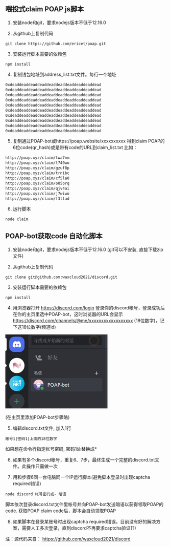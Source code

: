 ## 喂投式claim POAP js脚本

1. 安装node和git，要求nodejs版本不低于12.16.0

2. 从github上复制代码

  ```
  git clone https://github.com/ericet/poap.git
  ```

3. 安装运行脚本需要的依赖包

  ```
  npm install
  ```

4. 复制钱包地址到address_list.txt文件。每行一个地址

  ```
  0xdeaddeaddeaddeaddeaddeaddeaddeaddeaddead
  0xdeaddeaddeaddeaddeaddeaddeaddeaddeaddead
  0xdeaddeaddeaddeaddeaddeaddeaddeaddeaddead
  0xdeaddeaddeaddeaddeaddeaddeaddeaddeaddead
  0xdeaddeaddeaddeaddeaddeaddeaddeaddeaddead
  0xdeaddeaddeaddeaddeaddeaddeaddeaddeaddead
  0xdeaddeaddeaddeaddeaddeaddeaddeaddeaddead
  0xdeaddeaddeaddeaddeaddeaddeaddeaddeaddead
  0xdeaddeaddeaddeaddeaddeaddeaddeaddeaddead
  0xdeaddeaddeaddeaddeaddeaddeaddeaddeaddead
  ```

5. 复制通过POAP-bot或https://poap.website/xxxxxxxxxx 得到claim POAP的6位code(qr_hash)或是带有code的URL到claim_list.txt
比如：
```
http://poap.xyz/claim/twa7nm
http://poap.xyz/claim/l740wo
http://poap.xyz/claim/gzuf8p
http://poap.xyz/claim/trnibc
http://poap.xyz/claim/cf5la0
http://poap.xyz/claim/o05orq
http://poap.xyz/claim/qjv4ai
http://poap.xyz/claim/j7wiwo
http://poap.xyz/claim/f3tlad
```

6. 运行脚本
  ```
  node claim
  ```

## POAP-bot获取code 自动化脚本

1. 安装node和git，要求nodejs版本不低于12.16.0 (git可以不安装, 直接下载zip文件)

2. 从github上复制代码

  ```
  git clone git@github.com:waxcloud2021/discord.git
  ```

3. 安装运行脚本需要的依赖包

  ```
  npm install
  ```


4. 用浏览器打开 https://discord.com/login 登录你的discord帐号，登录成功后在你的主页里选中POAP-bot，这时浏览器的URL会显示 https://discord.com/channels/@me/xxxxxxxxxxxxxxxxxx (18位数字)，记下这18位数字(频道id)
 
![POAP bot](https://github.com/waxcloud2021/discord/blob/master/poap_bot.jpg)

  (在主页里添加POAP-bot步骤略)

5. 编辑discord.txt文件, 加入1行
  ```
  帐号1|密码1|上面的18位数字
  ```
  如果想在命令行指定帐号密码, 密码1处替换成*

6. 如果有多个discord帐号，重复6、7步，最终生成一个完整的discord.txt文件。此操作只需做一次

7. 用和步骤6同一台电脑同一个IP运行脚本(避免脚本登录时出现captcha required错误)

  ```
  node discord 帐号密码或- 暗语
  ```
  脚本依次登录discord.txt文件里帐号并向POAP-bot发送暗语以获得领取POAP的code. 获取POAP claim code后，脚本会自动领取POAP


8. 如果脚本在登录某账号时出现captcha required错误，目前没有好的解决方案，需要人工多次登录，直到discord不再要求captcha验证(?)



注：源代码来自： https://github.com/waxcloud2021/discord



